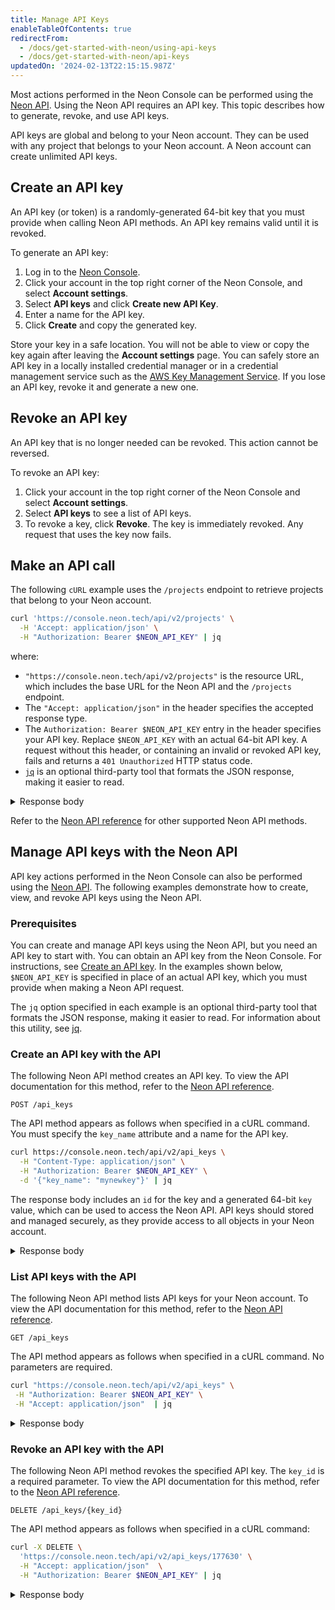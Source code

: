 ```yaml
---
title: Manage API Keys
enableTableOfContents: true
redirectFrom:
  - /docs/get-started-with-neon/using-api-keys
  - /docs/get-started-with-neon/api-keys
updatedOn: '2024-02-13T22:15:15.987Z'
---
```


Most actions performed in the Neon Console can be performed using the [Neon API](https://api-docs.neon.tech/reference/getting-started-with-neon-api). Using the Neon API requires an API key. This topic describes how to generate, revoke, and use API keys.

API keys are global and belong to your Neon account. They can be used with any project that belongs to your Neon account. A Neon account can create unlimited API keys.

## Create an API key

An API key (or token) is a randomly-generated 64-bit key that you must provide when calling Neon API methods. An API key remains valid until it is revoked.

To generate an API key:

1. Log in to the [Neon Console](https://console.neon.tech).
2. Click your account in the top right corner of the Neon Console, and select **Account settings**.
3. Select **API keys** and click **Create new API Key**.
4. Enter a name for the API key.
5. Click **Create** and copy the generated key.

Store your key in a safe location. You will not be able to view or copy the key again after leaving the **Account settings** page. You can safely store an API key in a locally installed credential manager or in a credential management service such as the [AWS Key Management Service](https://aws.amazon.com/kms/). If you lose an API key, revoke it and generate a new one.

## Revoke an API key

An API key that is no longer needed can be revoked. This action cannot be reversed.

To revoke an API key:

1. Click your account in the top right corner of the Neon Console and select **Account settings**.
2. Select **API keys** to see a list of API keys.
3. To revoke a key, click **Revoke**. The key is immediately revoked. Any request that uses the key now fails.

## Make an API call

The following `cURL` example uses the `/projects` endpoint to retrieve projects that belong to your Neon account.

```bash
curl 'https://console.neon.tech/api/v2/projects' \
  -H 'Accept: application/json' \
  -H "Authorization: Bearer $NEON_API_KEY" | jq
```

where:

- `"https://console.neon.tech/api/v2/projects"` is the resource URL, which includes the base URL for the Neon API and the `/projects` endpoint.
- The `"Accept: application/json"` in the header specifies the accepted response type.
- The `Authorization: Bearer $NEON_API_KEY` entry in the header specifies your API key. Replace `$NEON_API_KEY` with an actual 64-bit API key. A request without this header, or containing an invalid or revoked API key, fails and returns a `401 Unauthorized` HTTP status code.
- [`jq`](https://stedolan.github.io/jq/) is an optional third-party tool that formats the JSON response, making it easier to read.

<details>
<summary>Response body</summary>

```json
{
  "projects": [
    {
      "cpu_used_sec": 0,
      "id": "purple-shape-411361",
      "platform_id": "aws",
      "region_id": "aws-us-east-2",
      "name": "purple-shape-411361",
      "provisioner": "k8s-pod",
      "pg_version": 15,
      "locked": false,
      "created_at": "2023-01-03T18:22:56Z",
      "updated_at": "2023-01-03T18:22:56Z",
      "proxy_host": "us-east-2.aws.neon.tech",
      "branch_logical_size_limit": 3072
    }
  ]
}
```

</details>

Refer to the [Neon API reference](https://api-docs.neon.tech/reference/getting-started-with-neon-api) for other supported Neon API methods.

## Manage API keys with the Neon API

API key actions performed in the Neon Console can also be performed using the [Neon API](https://api-docs.neon.tech/reference/getting-started-with-neon-api). The following examples demonstrate how to create, view, and revoke API keys using the Neon API.

### Prerequisites

You can create and manage API keys using the Neon API, but you need an API key to start with. You can obtain an API key from the Neon Console. For instructions, see [Create an API key](#create-an-api-key). In the examples shown below, `$NEON_API_KEY` is specified in place of an actual API key, which you must provide when making a Neon API request.

The `jq` option specified in each example is an optional third-party tool that formats the JSON response, making it easier to read. For information about this utility, see [jq](https://stedolan.github.io/jq/).

### Create an API key with the API

The following Neon API method creates an API key. To view the API documentation for this method, refer to the [Neon API reference](https://api-docs.neon.tech/reference/createapikey).

```http
POST /api_keys
```

The API method appears as follows when specified in a cURL command. You must specify the `key_name` attribute and a name for the API key.

```bash
curl https://console.neon.tech/api/v2/api_keys \
  -H "Content-Type: application/json" \
  -H "Authorization: Bearer $NEON_API_KEY" \
  -d '{"key_name": "mynewkey"}' | jq
```

The response body includes an `id` for the key and a generated 64-bit `key` value, which can be used to access the Neon API. API keys should stored and managed securely, as they provide access to all objects in your Neon account.

<details>
<summary>Response body</summary>

```json
{
  "id": 177630,
  "key": "pgh66qptg0cdbzk9jmu4qpvn65jhvwkpfzc6qzi57z814ispmhfu7q4q85r44zv8"
}
```

</details>

### List API keys with the API

The following Neon API method lists API keys for your Neon account. To view the API documentation for this method, refer to the [Neon API reference](https://api-docs.neon.tech/reference/listapikeys).

```http
GET /api_keys
```

The API method appears as follows when specified in a cURL command. No parameters are required.

```bash
curl "https://console.neon.tech/api/v2/api_keys" \
 -H "Authorization: Bearer $NEON_API_KEY" \
 -H "Accept: application/json"  | jq
```

<details>
<summary>Response body</summary>

```json
[
  {
    "created_at": "2022-12-23T20:52:29Z",
    "id": 177630,
    "last_used_at": "2022-12-23T20:53:19Z",
    "last_used_from_addr": "192.0.2.21",
    "name": "mykey"
  },
  {
    "created_at": "2022-12-23T20:49:01Z",
    "id": 177626,
    "last_used_at": "2022-12-23T20:53:19Z",
    "last_used_from_addr": "192.0.2.21",
    "name": "sam_key"
  },
  {
    "created_at": "2022-12-23T20:48:31Z",
    "id": 177624,
    "last_used_at": "2022-12-23T20:53:19Z",
    "last_used_from_addr": "192.0.2.21",
    "name": "sally_key"
  }
]
```

</details>

### Revoke an API key with the API

The following Neon API method revokes the specified API key. The `key_id` is a required parameter. To view the API documentation for this method, refer to the [Neon API reference](https://api-docs.neon.tech/reference/revokeapikey).

```http
DELETE /api_keys/{key_id}
```

The API method appears as follows when specified in a cURL command:

```bash
curl -X DELETE \
  'https://console.neon.tech/api/v2/api_keys/177630' \
  -H "Accept: application/json"  \
  -H "Authorization: Bearer $NEON_API_KEY" | jq
```

<details>
<summary>Response body</summary>

```json
{
  "id": 177630,
  "name": "mykey",
  "revoked": true,
  "last_used_at": "2022-12-23T23:38:35Z",
  "last_used_from_addr": "192.0.2.21"
}
```

</details>

<NeedHelp/>

